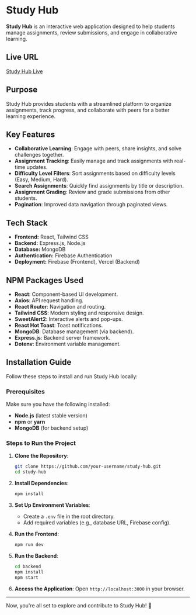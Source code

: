 # Study Hub

**Study Hub** is an interactive web application designed to help students manage assignments, review submissions, and engage in collaborative learning.

## Live URL
[Study Hub Live](https://study-hub-483c1.web.app/)

## Purpose
Study Hub provides students with a streamlined platform to organize assignments, track progress, and collaborate with peers for a better learning experience.

## Key Features
- **Collaborative Learning**: Engage with peers, share insights, and solve challenges together.
- **Assignment Tracking**: Easily manage and track assignments with real-time updates.
- **Difficulty Level Filters**: Sort assignments based on difficulty levels (Easy, Medium, Hard).
- **Search Assignments**: Quickly find assignments by title or description.
- **Assignment Grading**: Review and grade submissions from other students.
- **Pagination**: Improved data navigation through paginated views.

## Tech Stack
- **Frontend:** React, Tailwind CSS
- **Backend:** Express.js, Node.js
- **Database:** MongoDB
- **Authentication:** Firebase Authentication
- **Deployment:** Firebase (Frontend), Vercel (Backend)

## NPM Packages Used
- **React**: Component-based UI development.
- **Axios**: API request handling.
- **React Router**: Navigation and routing.
- **Tailwind CSS**: Modern styling and responsive design.
- **SweetAlert2**: Interactive alerts and pop-ups.
- **React Hot Toast**: Toast notifications.
- **MongoDB**: Database management (via backend).
- **Express.js**: Backend server framework.
- **Dotenv**: Environment variable management.

## Installation Guide
Follow these steps to install and run Study Hub locally:

### Prerequisites
Make sure you have the following installed:
- **Node.js** (latest stable version)
- **npm** or **yarn**
- **MongoDB** (for backend setup)

### Steps to Run the Project
1. **Clone the Repository**:
   ```sh
   git clone https://github.com/your-username/study-hub.git
   cd study-hub
   ```
2. **Install Dependencies**:
   ```sh
   npm install
   ```
3. **Set Up Environment Variables**:
   - Create a `.env` file in the root directory.
   - Add required variables (e.g., database URL, Firebase config).

4. **Run the Frontend**:
   ```sh
   npm run dev
   ```

5. **Run the Backend**:
   ```sh
   cd backend
   npm install
   npm start
   ```

6. **Access the Application**:
   Open `http://localhost:3000` in your browser.

---
Now, you're all set to explore and contribute to Study Hub! 🚀
